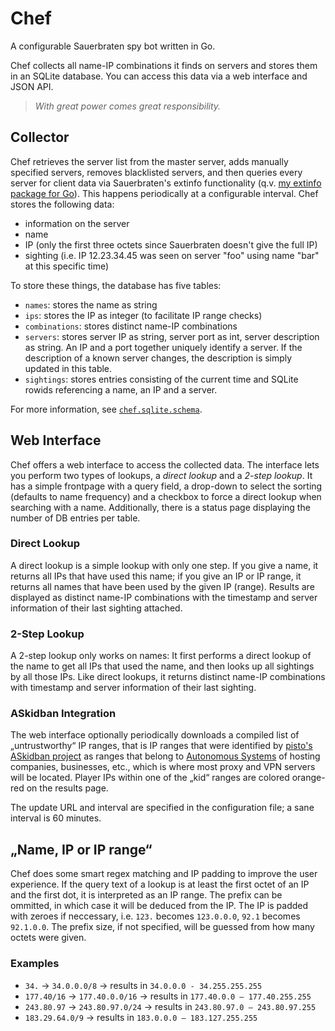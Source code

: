# Chef

A configurable Sauerbraten spy bot written in Go.

Chef collects all name-IP combinations it finds on servers and stores them in an SQLite database. You can access this data via a web interface and JSON API.

> *With great power comes great responsibility.*


## Collector

Chef retrieves the server list from the master server, adds manually specified servers, removes blacklisted servers, and then queries every server for client data via Sauerbraten's extinfo functionality (q.v. [my extinfo package for Go](http://github.com/sauerbraten/extinfo)). This happens periodically at a configurable interval. Chef stores the following data:

- information on the server
- name
- IP (only the first three octets since Sauerbraten doesn't give the full IP)
- sighting (i.e. IP 12.23.34.45 was seen on server "foo" using name "bar" at this specific time)

To store these things, the database has five tables:

- `names`: stores the name as string
- `ips`: stores the IP as integer (to facilitate IP range checks)
- `combinations`: stores distinct name-IP combinations
- `servers`: stores server IP as string, server port as int, server description as string. An IP and a port together uniquely identify a server. If the description of a known server changes, the description is simply updated in this table.
- `sightings`: stores entries consisting of the current time and SQLite rowids referencing a name, an IP and a server.

For more information, see [`chef.sqlite.schema`](https://github.com/sauerbraten/chef/blob/master/chef.sqlite.schema).


## Web Interface

Chef offers a web interface to access the collected data. The interface lets you perform two types of lookups, a *direct lookup* and a *2-step lookup*. It has a simple frontpage with a query field, a drop-down to select the sorting (defaults to name frequency) and a checkbox to force a direct lookup when searching with a name. Additionally, there is a status page displaying the number of DB entries per table.

### Direct Lookup

A direct lookup is a simple lookup with only one step. If you give a name, it returns all IPs that have used this name; if you give an IP or IP range, it returns all names that have been used by the given IP (range). Results are displayed as distinct name-IP combinations with the timestamp and server information of their last sighting attached.

### 2-Step Lookup

A 2-step lookup only works on names: It first performs a direct lookup of the name to get all IPs that used the name, and then looks up all sightings by all those IPs. Like direct lookups, it returns distinct name-IP combinations with timestamp and server information of their last sighting.

### ASkidban Integration

The web interface optionally periodically downloads a compiled list of „untrustworthy“ IP ranges, that is IP ranges that were identified by [pisto's ASkidban project](https://github.com/pisto/ASkidban) as ranges that belong to [Autonomous Systems](https://en.wikipedia.org/wiki/Autonomous_System) of hosting companies, businesses, etc., which is where most proxy and VPN servers will be located. Player IPs within one of the „kid“ ranges are colored orange-red on the results page.

The update URL and interval are specified in the configuration file; a sane interval is 60 minutes.


## „Name, IP or IP range“

Chef does some smart regex matching and IP padding to improve the user experience. If the query text of a lookup is at least the first octet of an IP and the first dot, it is interpreted as an IP range. The prefix can be ommitted, in which case it will be deduced from the IP. The IP is padded with zeroes if neccessary, i.e. `123.` becomes `123.0.0.0`, `92.1` becomes `92.1.0.0`. The prefix size, if not specified, will be guessed from how many octets were given.

### Examples

- `34.` → `34.0.0.0/8` → results in `34.0.0.0 - 34.255.255.255`
- `177.40/16` → `177.40.0.0/16` → results in `177.40.0.0 – 177.40.255.255`
- `243.80.97` → `243.80.97.0/24` → results in `243.80.97.0 – 243.80.97.255`
- `183.29.64.0/9` → results in `183.0.0.0 – 183.127.255.255`

